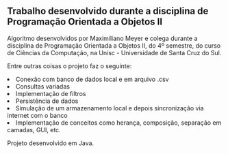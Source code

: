 <h2>Trabalho desenvolvido durante a disciplina de Programação Orientada a Objetos II</h2>

Algoritmo desenvolvidos por Maximiliano Meyer e colega durante a disciplina de Programação Orientada a Objetos II, do 4º semestre, do 
curso de Ciências da Computação, na Unisc - Universidade de Santa Cruz do Sul.

Entre outras coisas o projeto faz o seguinte:
<lu>
<li>Conexão com banco de dados local e em arquivo .csv</li>
<li>Consultas variadas</li>
<li>Implementação de filtros</li>
<li>Persistência de dados</li>
<li>Simulação de um armazenamento local e depois sincronização via internet com o banco</li>
<li>Implementação de conceitos como herança, composição, separação em camadas, GUI, etc.</li>

</lu>

Projeto desenvolvido em Java.
